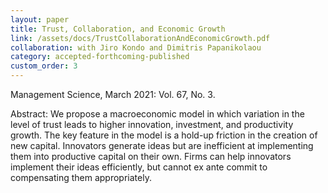 ```yaml
---
layout: paper
title: Trust, Collaboration, and Economic Growth
link: /assets/docs/TrustCollaborationAndEconomicGrowth.pdf
collaboration: with Jiro Kondo and Dimitris Papanikolaou
category: accepted-forthcoming-published
custom_order: 3
---
```

<div>
  <div class="text-teal-600 text-base mb-2">
    <p><span class="italic">Management Science</span>, March 2021: Vol. 67, No. 3.</p>
  </div>
  <p><span class="font-medium">Abstract: </span>
    We propose a macroeconomic model in which variation in the level of trust leads to higher innovation, investment, and productivity growth. The key feature in the model is a hold-up friction in the creation of new capital. Innovators generate ideas but are inefficient at implementing them into productive capital on their own. Firms can help innovators implement their ideas efficiently, but cannot ex ante commit to compensating them appropriately.
  </p>
</div>
